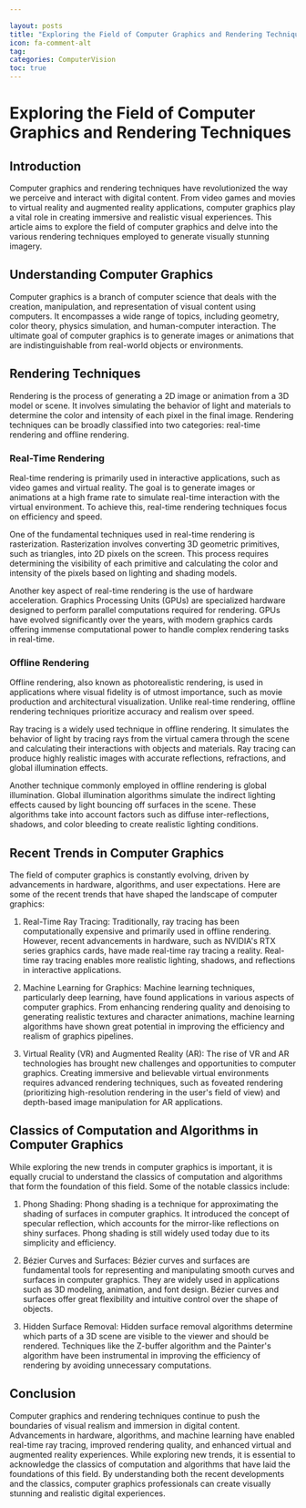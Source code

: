 ```yaml
---

layout: posts
title: "Exploring the Field of Computer Graphics and Rendering Techniques"
icon: fa-comment-alt
tag:
categories: ComputerVision
toc: true
---
```




# Exploring the Field of Computer Graphics and Rendering Techniques

## Introduction

Computer graphics and rendering techniques have revolutionized the way we perceive and interact with digital content. From video games and movies to virtual reality and augmented reality applications, computer graphics play a vital role in creating immersive and realistic visual experiences. This article aims to explore the field of computer graphics and delve into the various rendering techniques employed to generate visually stunning imagery.

## Understanding Computer Graphics

Computer graphics is a branch of computer science that deals with the creation, manipulation, and representation of visual content using computers. It encompasses a wide range of topics, including geometry, color theory, physics simulation, and human-computer interaction. The ultimate goal of computer graphics is to generate images or animations that are indistinguishable from real-world objects or environments.

## Rendering Techniques

Rendering is the process of generating a 2D image or animation from a 3D model or scene. It involves simulating the behavior of light and materials to determine the color and intensity of each pixel in the final image. Rendering techniques can be broadly classified into two categories: real-time rendering and offline rendering.

### Real-Time Rendering

Real-time rendering is primarily used in interactive applications, such as video games and virtual reality. The goal is to generate images or animations at a high frame rate to simulate real-time interaction with the virtual environment. To achieve this, real-time rendering techniques focus on efficiency and speed.

One of the fundamental techniques used in real-time rendering is rasterization. Rasterization involves converting 3D geometric primitives, such as triangles, into 2D pixels on the screen. This process requires determining the visibility of each primitive and calculating the color and intensity of the pixels based on lighting and shading models.

Another key aspect of real-time rendering is the use of hardware acceleration. Graphics Processing Units (GPUs) are specialized hardware designed to perform parallel computations required for rendering. GPUs have evolved significantly over the years, with modern graphics cards offering immense computational power to handle complex rendering tasks in real-time.

### Offline Rendering

Offline rendering, also known as photorealistic rendering, is used in applications where visual fidelity is of utmost importance, such as movie production and architectural visualization. Unlike real-time rendering, offline rendering techniques prioritize accuracy and realism over speed.

Ray tracing is a widely used technique in offline rendering. It simulates the behavior of light by tracing rays from the virtual camera through the scene and calculating their interactions with objects and materials. Ray tracing can produce highly realistic images with accurate reflections, refractions, and global illumination effects.

Another technique commonly employed in offline rendering is global illumination. Global illumination algorithms simulate the indirect lighting effects caused by light bouncing off surfaces in the scene. These algorithms take into account factors such as diffuse inter-reflections, shadows, and color bleeding to create realistic lighting conditions.

## Recent Trends in Computer Graphics

The field of computer graphics is constantly evolving, driven by advancements in hardware, algorithms, and user expectations. Here are some of the recent trends that have shaped the landscape of computer graphics:

1. Real-Time Ray Tracing: Traditionally, ray tracing has been computationally expensive and primarily used in offline rendering. However, recent advancements in hardware, such as NVIDIA's RTX series graphics cards, have made real-time ray tracing a reality. Real-time ray tracing enables more realistic lighting, shadows, and reflections in interactive applications.

2. Machine Learning for Graphics: Machine learning techniques, particularly deep learning, have found applications in various aspects of computer graphics. From enhancing rendering quality and denoising to generating realistic textures and character animations, machine learning algorithms have shown great potential in improving the efficiency and realism of graphics pipelines.

3. Virtual Reality (VR) and Augmented Reality (AR): The rise of VR and AR technologies has brought new challenges and opportunities to computer graphics. Creating immersive and believable virtual environments requires advanced rendering techniques, such as foveated rendering (prioritizing high-resolution rendering in the user's field of view) and depth-based image manipulation for AR applications.

## Classics of Computation and Algorithms in Computer Graphics

While exploring the new trends in computer graphics is important, it is equally crucial to understand the classics of computation and algorithms that form the foundation of this field. Some of the notable classics include:

1. Phong Shading: Phong shading is a technique for approximating the shading of surfaces in computer graphics. It introduced the concept of specular reflection, which accounts for the mirror-like reflections on shiny surfaces. Phong shading is still widely used today due to its simplicity and efficiency.

2. Bézier Curves and Surfaces: Bézier curves and surfaces are fundamental tools for representing and manipulating smooth curves and surfaces in computer graphics. They are widely used in applications such as 3D modeling, animation, and font design. Bézier curves and surfaces offer great flexibility and intuitive control over the shape of objects.

3. Hidden Surface Removal: Hidden surface removal algorithms determine which parts of a 3D scene are visible to the viewer and should be rendered. Techniques like the Z-buffer algorithm and the Painter's algorithm have been instrumental in improving the efficiency of rendering by avoiding unnecessary computations.

## Conclusion

Computer graphics and rendering techniques continue to push the boundaries of visual realism and immersion in digital content. Advancements in hardware, algorithms, and machine learning have enabled real-time ray tracing, improved rendering quality, and enhanced virtual and augmented reality experiences. While exploring new trends, it is essential to acknowledge the classics of computation and algorithms that have laid the foundations of this field. By understanding both the recent developments and the classics, computer graphics professionals can create visually stunning and realistic digital experiences.